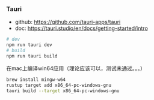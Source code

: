 ### Tauri
* github: https://github.com/tauri-apps/tauri
* doc: https://tauri.studio/en/docs/getting-started/intro

```bash
# dev
npm run tauri dev
# build
npm run tauri build
```

在mac上编译win64应用（理论应该可以，测试未通过。。。）
```bash
brew install mingw-w64
rustup target add x86_64-pc-windows-gnu
tauri build --target x86_64-pc-windows-gnu
```

